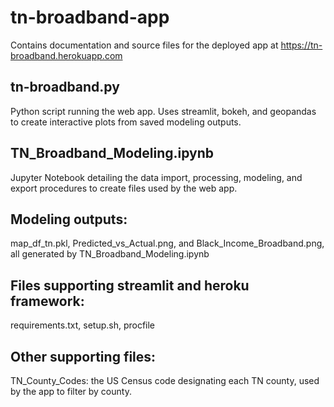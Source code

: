 # tn-broadband-app
Contains documentation and source files for the deployed app at https://tn-broadband.herokuapp.com

## tn-broadband.py
Python script running the web app. Uses streamlit, bokeh, and geopandas to create interactive plots from saved modeling outputs.

## TN_Broadband_Modeling.ipynb
Jupyter Notebook detailing the data import, processing, modeling, and export procedures to create files used by the web app.

## Modeling outputs:
map_df_tn.pkl, Predicted_vs_Actual.png, and Black_Income_Broadband.png, all generated by TN_Broadband_Modeling.ipynb

## Files supporting streamlit and heroku framework:
requirements.txt, setup.sh, procfile

## Other supporting files:
TN_County_Codes: the US Census code designating each TN county, used by the app to filter by county.
